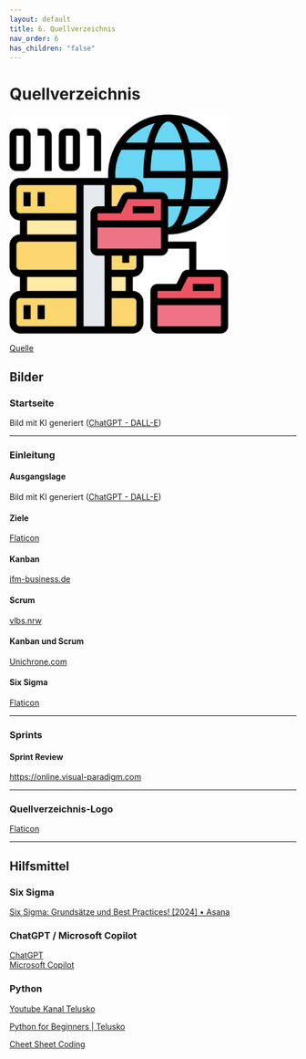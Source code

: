 ```yaml
---
layout: default
title: 6. Quellverzeichnis
nav_order: 6
has_children: "false"
---
```

# Quellverzeichnis

![Quellverzeichnis](../../ressources/images/quellverzeichnis.png)

[Quelle](#quellverzeichnis-logo)

## Bilder

### Startseite
Bild mit KI generiert (<a href="https://chatgpt.com/" target="_blank">ChatGPT - DALL-E</a>) 

___ 
### Einleitung

#### **Ausgangslage**
Bild mit KI generiert (<a href="https://chatgpt.com/" target="_blank">ChatGPT - DALL-E</a>) 
#### **Ziele**
<a href="https://www.flaticon.com/free-icon/goals_10605945?term=goal&related_id=10605945" target="_blank">Flaticon</a> 
#### **Kanban**
<a href="https://ifm-business.de/aktuelles/business-news/kanban-prozesse-visualisieren-und-verbessern.html" target="_blank">ifm-business.de</a> 
#### **Scrum**
<a href="https://vlbs.nrw/event/scrum-agiles-lernen/" target="_blank">vlbs.nrw</a> 
#### **Kanban und Scrum**
<a href="https://unichrone.com/blog/agile/kanban-vs-scrum/" target="_blank">Unichrone.com</a>
#### **Six Sigma**
<a href="https://www.flaticon.com/free-icon/methodology_13063040?term=six+sigma&page=1&position=36&origin=search&related_id=13063040" target="_blank">Flaticon</a> 

---
### Sprints

#### **Sprint Review**
<a href="https://online.visual-paradigm.com/de/illustrations/templates/agile-illustration/sprint-review/" target="_blank">https://online.visual-paradigm.com</a>

___ 
### Quellverzeichnis-Logo
<a href="https://www.flaticon.com/free-icon/data-source_5865926?term=source&related_id=5865926" target="_blank">Flaticon</a> 

___ 
## Hilfsmittel

### Six Sigma
<a href="https://asana.com/de/resources/six-sigma" target="_blank">Six Sigma: Grundsätze und Best Practices! [2024] • Asana</a>

### ChatGPT / Microsoft Copilot
<a href="https://chatgpt.com/" target="_blank">ChatGPT</a> <br>
<a href="https://copilot.cloud.microsoft/" target="_blank">Microsoft Copilot</a>

### Python

<a href="[#0 Python for Beginners | Programming Tutorial](https://www.youtube.com/@Telusko)" target="_blank">Youtube Kanal Telusko</a>

<a href="https://www.youtube.com/watch?v=QXeEoD0pB3E&list=PLsyeobzWxl7poL9JTVyndKe62ieoN-MZ3" target="_blank">Python for Beginners | Telusko</a>

<a href="[Python Cheat Sheet & Quick Reference](https://quickref.me/python)" target="_blank">Cheet Sheet Coding</a>




